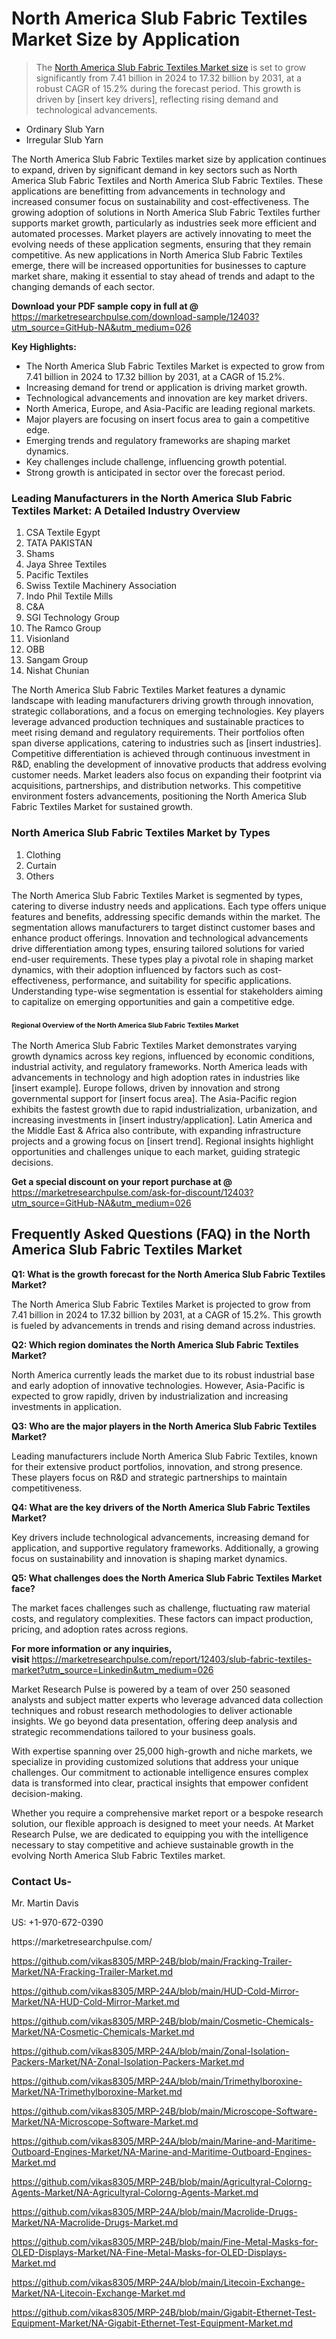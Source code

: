 
<h1>North America Slub Fabric Textiles Market&nbsp;Size by Application</h1><blockquote><p>The <a href="https://marketresearchpulse.com/download-sample/12403?utm_source=GitHub-NA&amp;utm_medium=026">North America Slub Fabric Textiles Market size</a> is set to grow significantly from 7.41 billion in 2024 to 17.32 billion by 2031, at a robust CAGR of 15.2% during the forecast period. This growth is driven by [insert key drivers], reflecting rising demand and technological advancements.</p></blockquote><ul><li>Ordinary Slub Yarn<li> Irregular Slub Yarn</li></ul><p>The North America Slub Fabric Textiles market size by application continues to expand, driven by significant demand in key sectors such as North America Slub Fabric Textiles and North America Slub Fabric Textiles. These applications are benefitting from advancements in technology and increased consumer focus on sustainability and cost-effectiveness. The growing adoption of solutions in North America Slub Fabric Textiles further supports market growth, particularly as industries seek more efficient and automated processes. Market players are actively innovating to meet the evolving needs of these application segments, ensuring that they remain competitive. As new applications in North America Slub Fabric Textiles emerge, there will be increased opportunities for businesses to capture market share, making it essential to stay ahead of trends and adapt to the changing demands of each sector.</p><p><strong>Download your PDF sample copy in full at @ </strong><a href="https://marketresearchpulse.com/download-sample/12403?utm_source=GitHub-NA&amp;utm_medium=026">https://marketresearchpulse.com/download-sample/12403?utm_source=GitHub-NA&amp;utm_medium=026</a></p><p><strong>Key Highlights: </strong></p><ul><li>The North America Slub Fabric Textiles Market is expected to grow from 7.41 billion in 2024 to 17.32 billion by 2031, at a CAGR of 15.2%.</li><li>Increasing demand for trend or application is driving market growth.</li><li>Technological advancements and innovation are key market drivers.</li><li>North America, Europe, and Asia-Pacific are leading regional markets.</li><li>Major players are focusing on insert focus area to gain a competitive edge.</li><li>Emerging trends and regulatory frameworks are shaping market dynamics.</li><li>Key challenges include challenge, influencing growth potential.</li><li>Strong growth is anticipated in sector over the forecast period.</li></ul><h3>Leading Manufacturers in the North America Slub Fabric Textiles Market: A Detailed Industry Overview</h3><ol><li>CSA Textile Egypt</li><li>TATA PAKISTAN</li><li>Shams</li><li>Jaya Shree Textiles</li><li>Pacific Textiles</li><li>Swiss Textile Machinery Association</li><li>Indo Phil Textile Mills</li><li>C&A</li><li>SGI Technology Group</li><li>The Ramco Group</li><li>Visionland</li><li>OBB</li><li>Sangam Group</li><li>Nishat Chunian</li></ol><div class="flex max-w-full flex-col flex-grow"><div class="min-h-8 text-message flex w-full flex-col items-end gap-2 whitespace-normal break-words [.text-message+&amp;]:mt-5" dir="auto" data-message-author-role="assistant" data-message-id="fd8432e4-4910-450d-b182-61b7bfb0a01f" data-message-model-slug="gpt-4o"><div class="flex w-full flex-col gap-1 empty:hidden first:pt-[3px]"><div class="markdown prose w-full break-words dark:prose-invert light"><p>The North America Slub Fabric Textiles Market features a dynamic landscape with leading manufacturers driving growth through innovation, strategic collaborations, and a focus on emerging technologies. Key players leverage advanced production techniques and sustainable practices to meet rising demand and regulatory requirements. Their portfolios often span diverse applications, catering to industries such as [insert industries]. Competitive differentiation is achieved through continuous investment in R&amp;D, enabling the development of innovative products that address evolving customer needs. Market leaders also focus on expanding their footprint via acquisitions, partnerships, and distribution networks. This competitive environment fosters advancements, positioning the North America Slub Fabric Textiles Market for sustained growth.</p></div></div></div></div><h3>North America Slub Fabric Textiles Market by Types</h3><ol><li>Clothing<li> Curtain<li> Others</li></ol><div class="flex max-w-full flex-col flex-grow"><div class="min-h-8 text-message flex w-full flex-col items-end gap-2 whitespace-normal break-words [.text-message+&amp;]:mt-5" dir="auto" data-message-author-role="assistant" data-message-id="084470be-0bb7-4664-bddf-5156b4f41249" data-message-model-slug="gpt-4o-mini"><div class="flex w-full flex-col gap-1 empty:hidden first:pt-[3px]"><div class="markdown prose w-full break-words dark:prose-invert light"><p>The North America Slub Fabric Textiles Market is segmented by types, catering to diverse industry needs and applications. Each type offers unique features and benefits, addressing specific demands within the market. The segmentation allows manufacturers to target distinct customer bases and enhance product offerings. Innovation and technological advancements drive differentiation among types, ensuring tailored solutions for varied end-user requirements. These types play a pivotal role in shaping market dynamics, with their adoption influenced by factors such as cost-effectiveness, performance, and suitability for specific applications. Understanding type-wise segmentation is essential for stakeholders aiming to capitalize on emerging opportunities and gain a competitive edge.</p></div></div></div></div><h3><span style="font-size: 11px;">Regional Overview of the North America Slub Fabric Textiles Market</span></h3><div class="flex max-w-full flex-col flex-grow"><div class="min-h-8 text-message flex w-full flex-col items-end gap-2 whitespace-normal break-words [.text-message+&amp;]:mt-5" dir="auto" data-message-author-role="assistant" data-message-id="e9038762-ce64-4e30-91c9-9bd413514231" data-message-model-slug="gpt-4o-mini"><div class="flex w-full flex-col gap-1 empty:hidden first:pt-[3px]"><div class="markdown prose w-full break-words dark:prose-invert light"><p>The North America Slub Fabric Textiles Market demonstrates varying growth dynamics across key regions, influenced by economic conditions, industrial activity, and regulatory frameworks. North America leads with advancements in technology and high adoption rates in industries like [insert example]. Europe follows, driven by innovation and strong governmental support for [insert focus area]. The Asia-Pacific region exhibits the fastest growth due to rapid industrialization, urbanization, and increasing investments in [insert industry/application]. Latin America and the Middle East &amp; Africa also contribute, with expanding infrastructure projects and a growing focus on [insert trend]. Regional insights highlight opportunities and challenges unique to each market, guiding strategic decisions.</p></div></div></div></div><p><strong>Get a special discount on your report purchase at @ </strong><a href="https://marketresearchpulse.com/ask-for-discount/12403?utm_source=GitHub-NA&amp;utm_medium=026">https://marketresearchpulse.com/ask-for-discount/12403?utm_source=GitHub-NA&amp;utm_medium=026</a></p><h2>Frequently Asked Questions (FAQ) in the North America Slub Fabric Textiles Market</h2><p><strong>Q1: What is the growth forecast for the North America Slub Fabric Textiles Market?</strong></p><p>The North America Slub Fabric Textiles Market is projected to grow from 7.41 billion in 2024 to 17.32 billion by 2031, at a CAGR of 15.2%. This growth is fueled by advancements in trends and rising demand across industries.</p><p><strong>Q2: Which region dominates the North America Slub Fabric Textiles Market?</strong></p><p>North America currently leads the market due to its robust industrial base and early adoption of innovative technologies. However, Asia-Pacific is expected to grow rapidly, driven by industrialization and increasing investments in application.</p><p><strong>Q3: Who are the major players in the North America Slub Fabric Textiles Market?</strong></p><p>Leading manufacturers include North America Slub Fabric Textiles, known for their extensive product portfolios, innovation, and strong presence. These players focus on R&amp;D and strategic partnerships to maintain competitiveness.</p><p><strong>Q4: What are the key drivers of the North America Slub Fabric Textiles Market?</strong></p><p>Key drivers include technological advancements, increasing demand for application, and supportive regulatory frameworks. Additionally, a growing focus on sustainability and innovation is shaping market dynamics.</p><p><strong>Q5: What challenges does the North America Slub Fabric Textiles Market face?</strong></p><p>The market faces challenges such as challenge, fluctuating raw material costs, and regulatory complexities. These factors can impact production, pricing, and adoption rates across regions.</p><p><strong>For more information or any inquiries, visit&nbsp;</strong><a href="https://marketresearchpulse.com/report/12403/slub-fabric-textiles-market?utm_source=Linkedin&utm_medium=026">https://marketresearchpulse.com/report/12403/slub-fabric-textiles-market?utm_source=Linkedin&utm_medium=026</a></p><p>Market Research Pulse is powered by a team of over 250 seasoned analysts and subject matter experts who leverage advanced data collection techniques and robust research methodologies to deliver actionable insights. We go beyond data presentation, offering deep analysis and strategic recommendations tailored to your business goals.</p><p>With expertise spanning over 25,000 high-growth and niche markets, we specialize in providing customized solutions that address your unique challenges. Our commitment to actionable intelligence ensures complex data is transformed into clear, practical insights that empower confident decision-making.</p><p>Whether you require a comprehensive market report or a bespoke research solution, our flexible approach is designed to meet your needs. At Market Research Pulse, we are dedicated to equipping you with the intelligence necessary to stay competitive and achieve sustainable growth in the evolving North America Slub Fabric Textiles market.</p><h3><strong>Contact Us-</strong></h3><p>Mr. Martin Davis</p><p>US: +1-970-672-0390</p><p>https://marketresearchpulse.com/</p><p><a href="https://github.com/vikas8305/MRP-24B/blob/main/Fracking-Trailer-Market/NA-Fracking-Trailer-Market.md">https://github.com/vikas8305/MRP-24B/blob/main/Fracking-Trailer-Market/NA-Fracking-Trailer-Market.md</a></p><p><a href="https://github.com/vikas8305/MRP-24A/blob/main/HUD-Cold-Mirror-Market/NA-HUD-Cold-Mirror-Market.md">https://github.com/vikas8305/MRP-24A/blob/main/HUD-Cold-Mirror-Market/NA-HUD-Cold-Mirror-Market.md</a></p><p><a href="https://github.com/vikas8305/MRP-24B/blob/main/Cosmetic-Chemicals-Market/NA-Cosmetic-Chemicals-Market.md">https://github.com/vikas8305/MRP-24B/blob/main/Cosmetic-Chemicals-Market/NA-Cosmetic-Chemicals-Market.md</a></p><p><a href="https://github.com/vikas8305/MRP-24A/blob/main/Zonal-Isolation-Packers-Market/NA-Zonal-Isolation-Packers-Market.md">https://github.com/vikas8305/MRP-24A/blob/main/Zonal-Isolation-Packers-Market/NA-Zonal-Isolation-Packers-Market.md</a></p><p><a href="https://github.com/vikas8305/MRP-24A/blob/main/Trimethylboroxine-Market/NA-Trimethylboroxine-Market.md">https://github.com/vikas8305/MRP-24A/blob/main/Trimethylboroxine-Market/NA-Trimethylboroxine-Market.md</a></p><p><a href="https://github.com/vikas8305/MRP-24B/blob/main/Microscope-Software-Market/NA-Microscope-Software-Market.md">https://github.com/vikas8305/MRP-24B/blob/main/Microscope-Software-Market/NA-Microscope-Software-Market.md</a></p><p><a href="https://github.com/vikas8305/MRP-24A/blob/main/Marine-and-Maritime-Outboard-Engines-Market/NA-Marine-and-Maritime-Outboard-Engines-Market.md">https://github.com/vikas8305/MRP-24A/blob/main/Marine-and-Maritime-Outboard-Engines-Market/NA-Marine-and-Maritime-Outboard-Engines-Market.md</a></p><p><a href="https://github.com/vikas8305/MRP-24B/blob/main/Agricultyral-Colorng-Agents-Market/NA-Agricultyral-Colorng-Agents-Market.md">https://github.com/vikas8305/MRP-24B/blob/main/Agricultyral-Colorng-Agents-Market/NA-Agricultyral-Colorng-Agents-Market.md</a></p><p><a href="https://github.com/vikas8305/MRP-24A/blob/main/Macrolide-Drugs-Market/NA-Macrolide-Drugs-Market.md">https://github.com/vikas8305/MRP-24A/blob/main/Macrolide-Drugs-Market/NA-Macrolide-Drugs-Market.md</a></p><p><a href="https://github.com/vikas8305/MRP-24B/blob/main/Fine-Metal-Masks-for-OLED-Displays-Market/NA-Fine-Metal-Masks-for-OLED-Displays-Market.md">https://github.com/vikas8305/MRP-24B/blob/main/Fine-Metal-Masks-for-OLED-Displays-Market/NA-Fine-Metal-Masks-for-OLED-Displays-Market.md</a></p><p><a href="https://github.com/vikas8305/MRP-24A/blob/main/Litecoin-Exchange-Market/NA-Litecoin-Exchange-Market.md">https://github.com/vikas8305/MRP-24A/blob/main/Litecoin-Exchange-Market/NA-Litecoin-Exchange-Market.md</a></p><p><a href="https://github.com/vikas8305/MRP-24B/blob/main/Gigabit-Ethernet-Test-Equipment-Market/NA-Gigabit-Ethernet-Test-Equipment-Market.md">https://github.com/vikas8305/MRP-24B/blob/main/Gigabit-Ethernet-Test-Equipment-Market/NA-Gigabit-Ethernet-Test-Equipment-Market.md</a></p>
